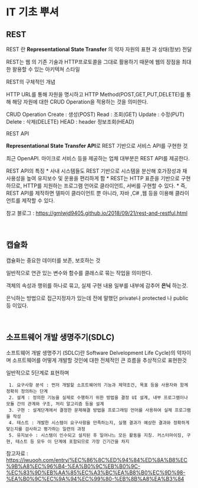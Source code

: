 # IT 기초 뿌셔

## REST

REST 란 **Representational State Transfer** 의 약자 자원의 표현 과 상태(정보) 전달

REST는 웹 의 기존 기술과 HTTP프로토콜을 그대로 활용하기 때문에 웹의 장점을 최대한 왈용할 수 있는 아키텍쳐 스타일

REST의 구체적인 개념

HTTP URL를 통해 자원을 명시하고 HTTP Method(POST,GET,PUT,DELETE)를 통해 해당 자원에 대한 CRUD Operation을 적용하는 것을 의미한다.

CRUD Operation
  Create : 생성(POST)
  Read : 조회(GET)
  Update : 수정(PUT)
  Delete : 삭제(DELETE)
  HEAD : header 정보조회(HEAD)
  
  
REST API

**Representational State Transfer API**로 REST 기반으로 서비스 API를 구현한 것

최근 OpenAPI. 마이크로 서비스 등을 제공하는 업체 대부분은 REST API를 제공한다.

REST API의 특징
    * 사내 시스템들도 REST 기반으로 시스템을 분산해 호가장성과 재사용성을 높여 유지보수 및 운용을 편리하게 함
    * REST는 HTTP 표준을 기반으로 구현하므로, HTTP를 지원하는 프로그램 언어로 클라이언트, 서버를 구현할 수 있다.
    * 즉, REST API를 제작하면 델파이 클라이언트 뿐 아니라, 자바 ,C# ,웹 등을 이용해 클라이언트를 제작할 수 있다.

참고 블로그 : https://gmlwjd9405.github.io/2018/09/21/rest-and-restful.html

<br>

## 캡슐화

캡슐화는 중요한 데이터를 보존, 보호하는 것

일반적으로 연관 있는 변수와 함수를 클래스로 묶는 작업을 의미한다.

객체의 속성과 행위를 하나로 묶고, 실제 구현 내용 일부를 내부에 감추어 **은닉** 하는것.

은닉하는 방법으로 접근지정자가 있는데 전에 말했던 private나 protected 나 public 등 이있다.

<br>

## 소프트웨어 개발 생명주기(SDLC)

소프트웨어 개발 생명주기 (SDLC)란 Software Delvelopment Life Cycle)의 약자이며 소프트웨어를 어떻게 개발할 것인에 대한 전체적인 큰 흐름을 추상적으로 표현한것

일반적으로 5단계로 표현하며

     1. 요구사항 분석 : 먼저 개발할 소프트웨어의 기능과 제약조건, 목표 등을 사용자와 함께 정확히 정의하는 단계
     2. 설계 : 정의한 기능을 실제로 수행하기 위한 방법을 결정 UI 설계, 내부 프로그램이나 모듈 간의 관계와 구조, 처리 알고리즘 등을 설계
     3. 구현 : 설계단계에서 결정한 문제해결 방법을 프로그래밍 언어를 사용하여 실제 프로그램을 작성 
     4. 테스트 : 개발한 시스템이 요구사항을 만족하는지, 실행 결과가 예상한 결과와 정확하게 맞는지를 검사하고 평가하는 일련의 과정
     5. 유지보수 : 시스템이 인수되고 설치된 후 일어나느 모든 활동을 지칭. 커스터마이징, 구현, 테스트 등 모두 이 단계에 포함되므로 가장 긴기간을 차지
     
참고자료 : https://iwuooh.com/entry/%EC%86%8C%ED%94%84%ED%8A%B8%EC%9B%A8%EC%96%B4-%EA%B0%9C%EB%B0%9C-%EC%83%9D%EB%AA%85%EC%A3%BC%EA%B8%B0%EC%9D%98-%EA%B0%9C%EC%9A%94%EC%99%80-%EB%8B%A8%EA%B3%84
<br>
